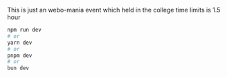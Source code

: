 This is just an webo-mania event which held in the college time limits is 1.5 hour
```bash
npm run dev
# or
yarn dev
# or
pnpm dev
# or
bun dev
```

